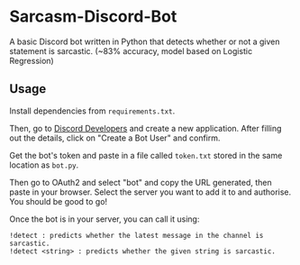 # Sarcasm-Discord-Bot
A basic Discord bot written in Python that detects whether or not a given statement is sarcastic. (~83% accuracy, model based on Logistic Regression)

## Usage
Install dependencies from `requirements.txt`. 

Then, go to [Discord Developers](https://discordapp.com/developers/applications/me) and create a new application. After filling out the details, click on "Create a Bot User" and confirm. 

Get the bot's token and paste in a file called `token.txt` stored in the same location as `bot.py`. 

Then go to OAuth2 and select "bot" and copy the URL generated, then paste in your browser. Select the server you want to add it to and authorise. You should be good to go!

Once the bot is in your server, you can call it using:

    !detect : predicts whether the latest message in the channel is sarcastic.
    !detect <string> : predicts whether the given string is sarcastic.
